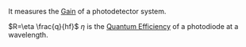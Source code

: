 It measures the [Gain](gain.md) of a photodetector system.

$R=\eta \frac{q}{hf}$ 
$\eta$ is the [Quantum Efficiency](Quantum%20Efficiency.md) of a photodiode at a wavelength.